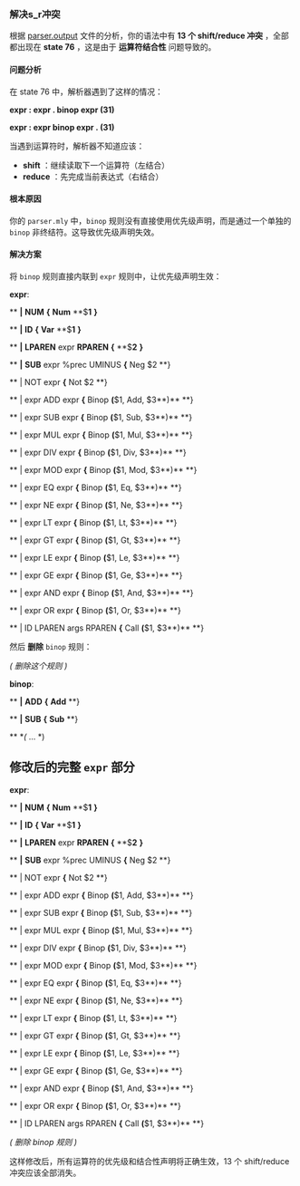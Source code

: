 ### 解决s_r冲突


根据 [parser.output](vscode-file://vscode-app/usr/share/code/resources/app/out/vs/code/electron-sandbox/workbench/workbench.html) 文件的分析，你的语法中有  **13 个 shift/reduce 冲突** ，全部都出现在  **state 76** ，这是由于 **运算符结合性** 问题导致的。

#### 问题分析

在 state 76 中，解析器遇到了这样的情况：

**expr : expr . binop expr  (31)**

**expr : expr binop expr .  (31)**

当遇到运算符时，解析器不知道应该：

* **shift** ：继续读取下一个运算符（左结合）
* **reduce** ：先完成当前表达式（右结合）

#### 根本原因

你的 `parser.mly` 中，`binop` 规则没有直接使用优先级声明，而是通过一个单独的 `binop` 非终结符。这导致优先级声明失效。

#### 解决方案

将 `binop` 规则直接内联到 `expr` 规则中，让优先级声明生效：

**expr**:

**  **|** **NUM** **{** **Num** **$**1** **}**

**  **|** **ID** **{** **Var** **$**1** **}**

**  **|** **LPAREN** expr **RPAREN** **{** **$**2** **}**

**  **|** **SUB** expr %prec UMINUS **{** Neg $2 **}

**  | NOT expr **{** Not $2 **}

**  | expr ADD expr **{** Binop **(**$1, Add, $3**)** **}

**  | expr SUB expr **{** Binop **(**$1, Sub, $3**)** **}

**  | expr MUL expr **{** Binop **(**$1, Mul, $3**)** **}

**  | expr DIV expr **{** Binop **(**$1, Div, $3**)** **}

**  | expr MOD expr **{** Binop **(**$1, Mod, $3**)** **}

**  | expr EQ expr **{** Binop **(**$1, Eq, $3**)** **}

**  | expr NE expr **{** Binop **(**$1, Ne, $3**)** **}

**  | expr LT expr **{** Binop **(**$1, Lt, $3**)** **}

**  | expr GT expr **{** Binop **(**$1, Gt, $3**)** **}

**  | expr LE expr **{** Binop **(**$1, Le, $3**)** **}

**  | expr GE expr **{** Binop **(**$1, Ge, $3**)** **}

**  | expr AND expr **{** Binop **(**$1, And, $3**)** **}

**  | expr OR expr **{** Binop **(**$1, Or, $3**)** **}

**  | ID LPAREN args RPAREN **{** Call **(**$1, $3**)** **}

然后 **删除** `binop` 规则：

**(* 删除这个规则 *)**

**binop**:

**  **|** **ADD** **{** **Add** **}

**  **|** **SUB** **{** **Sub** **}

**  **(* ... *)

## 修改后的完整 `expr` 部分

**expr**:

**  **|** **NUM** **{** **Num** **$**1** **}**

**  **|** **ID** **{** **Var** **$**1** **}**

**  **|** **LPAREN** expr **RPAREN** **{** **$**2** **}**

**  **|** **SUB** expr %prec UMINUS **{** Neg $2 **}

**  | NOT expr **{** Not $2 **}

**  | expr ADD expr **{** Binop **(**$1, Add, $3**)** **}

**  | expr SUB expr **{** Binop **(**$1, Sub, $3**)** **}

**  | expr MUL expr **{** Binop **(**$1, Mul, $3**)** **}

**  | expr DIV expr **{** Binop **(**$1, Div, $3**)** **}

**  | expr MOD expr **{** Binop **(**$1, Mod, $3**)** **}

**  | expr EQ expr **{** Binop **(**$1, Eq, $3**)** **}

**  | expr NE expr **{** Binop **(**$1, Ne, $3**)** **}

**  | expr LT expr **{** Binop **(**$1, Lt, $3**)** **}

**  | expr GT expr **{** Binop **(**$1, Gt, $3**)** **}

**  | expr LE expr **{** Binop **(**$1, Le, $3**)** **}

**  | expr GE expr **{** Binop **(**$1, Ge, $3**)** **}

**  | expr AND expr **{** Binop **(**$1, And, $3**)** **}

**  | expr OR expr **{** Binop **(**$1, Or, $3**)** **}

**  | ID LPAREN args RPAREN **{** Call **(**$1, $3**)** **}

**(* 删除 binop 规则 *)**

这样修改后，所有运算符的优先级和结合性声明将正确生效，13 个 shift/reduce 冲突应该全部消失。
